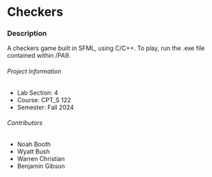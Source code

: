 # Checkers
### Description
A checkers game built in SFML, using C/C++. To play, run the .exe file contained within /PA9.

###### Project Information
- Lab Section: 4
- Course: CPT_S 122
- Semester: Fall 2024

###### Contributors
- Noah Booth
- Wyatt Bush
- Warren Christian
- Benjamin Gibson

